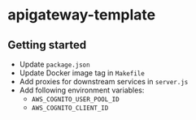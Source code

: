 # apigateway-template

## Getting started
- Update `package.json`
- Update Docker image tag in `Makefile`
- Add proxies for downstream services in `server.js`
- Add following environment variables:
    - `AWS_COGNITO_USER_POOL_ID`
    - `AWS_COGNITO_CLIENT_ID` 